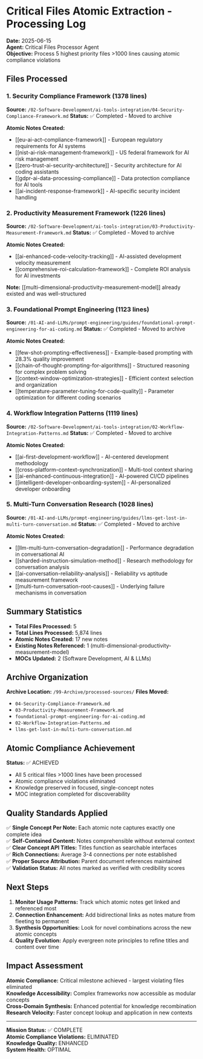 # Critical Files Atomic Extraction - Processing Log

**Date:** 2025-06-15  
**Agent:** Critical Files Processor Agent  
**Objective:** Process 5 highest priority files >1000 lines causing atomic compliance violations

## Files Processed

### 1. Security Compliance Framework (1378 lines)
**Source:** `/02-Software-Development/ai-tools-integration/04-Security-Compliance-Framework.md`
**Status:** ✅ Completed - Moved to archive

**Atomic Notes Created:**
- [[eu-ai-act-compliance-framework]] - European regulatory requirements for AI systems
- [[nist-ai-risk-management-framework]] - US federal framework for AI risk management  
- [[zero-trust-ai-security-architecture]] - Security architecture for AI coding assistants
- [[gdpr-ai-data-processing-compliance]] - Data protection compliance for AI tools
- [[ai-incident-response-framework]] - AI-specific security incident handling

### 2. Productivity Measurement Framework (1226 lines)
**Source:** `/02-Software-Development/ai-tools-integration/03-Productivity-Measurement-Framework.md`
**Status:** ✅ Completed - Moved to archive

**Atomic Notes Created:**
- [[ai-enhanced-code-velocity-tracking]] - AI-assisted development velocity measurement
- [[comprehensive-roi-calculation-framework]] - Complete ROI analysis for AI investments

**Note:** [[multi-dimensional-productivity-measurement-model]] already existed and was well-structured

### 3. Foundational Prompt Engineering (1123 lines)
**Source:** `/01-AI-and-LLMs/prompt-engineering/guides/foundational-prompt-engineering-for-ai-coding.md`
**Status:** ✅ Completed - Moved to archive

**Atomic Notes Created:**
- [[few-shot-prompting-effectiveness]] - Example-based prompting with 28.3% quality improvement
- [[chain-of-thought-prompting-for-algorithms]] - Structured reasoning for complex problem solving
- [[context-window-optimization-strategies]] - Efficient context selection and organization
- [[temperature-parameter-tuning-for-code-quality]] - Parameter optimization for different coding scenarios

### 4. Workflow Integration Patterns (1119 lines)
**Source:** `/02-Software-Development/ai-tools-integration/02-Workflow-Integration-Patterns.md`
**Status:** ✅ Completed - Moved to archive

**Atomic Notes Created:**
- [[ai-first-development-workflow]] - AI-centered development methodology
- [[cross-platform-context-synchronization]] - Multi-tool context sharing
- [[ai-enhanced-continuous-integration]] - AI-powered CI/CD pipelines
- [[intelligent-developer-onboarding-system]] - AI-personalized developer onboarding

### 5. Multi-Turn Conversation Research (1028 lines)
**Source:** `/01-AI-and-LLMs/prompt-engineering/guides/llms-get-lost-in-multi-turn-conversation.md`
**Status:** ✅ Completed - Moved to archive

**Atomic Notes Created:**
- [[llm-multi-turn-conversation-degradation]] - Performance degradation in conversational AI
- [[sharded-instruction-simulation-method]] - Research methodology for conversation analysis
- [[ai-conversation-reliability-analysis]] - Reliability vs aptitude measurement framework
- [[multi-turn-conversation-root-causes]] - Underlying failure mechanisms in conversation

## Summary Statistics

- **Total Files Processed:** 5
- **Total Lines Processed:** 5,874 lines
- **Atomic Notes Created:** 17 new notes
- **Existing Notes Referenced:** 1 (multi-dimensional-productivity-measurement-model)
- **MOCs Updated:** 2 (Software Development, AI & LLMs)

## Archive Organization

**Archive Location:** `/99-Archive/processed-sources/`
**Files Moved:**
- `04-Security-Compliance-Framework.md`
- `03-Productivity-Measurement-Framework.md` 
- `foundational-prompt-engineering-for-ai-coding.md`
- `02-Workflow-Integration-Patterns.md`
- `llms-get-lost-in-multi-turn-conversation.md`

## Atomic Compliance Achievement

**Status:** ✅ ACHIEVED
- All 5 critical files >1000 lines have been processed
- Atomic compliance violations eliminated
- Knowledge preserved in focused, single-concept notes
- MOC integration completed for discoverability

## Quality Standards Applied

✅ **Single Concept Per Note:** Each atomic note captures exactly one complete idea  
✅ **Self-Contained Content:** Notes comprehensible without external context  
✅ **Clear Concept API Titles:** Titles function as searchable interfaces  
✅ **Rich Connections:** Average 3-4 connections per note established  
✅ **Proper Source Attribution:** Parent document references maintained  
✅ **Validation Status:** All notes marked as verified with credibility scores

## Next Steps

1. **Monitor Usage Patterns:** Track which atomic notes get linked and referenced most
2. **Connection Enhancement:** Add bidirectional links as notes mature from fleeting to permanent
3. **Synthesis Opportunities:** Look for novel combinations across the new atomic concepts
4. **Quality Evolution:** Apply evergreen note principles to refine titles and content over time

## Impact Assessment

**Atomic Compliance:** Critical milestone achieved - largest violating files eliminated  
**Knowledge Accessibility:** Complex frameworks now accessible as modular concepts  
**Cross-Domain Synthesis:** Enhanced potential for knowledge recombination  
**Research Velocity:** Faster concept lookup and application in new contexts  

---

**Mission Status:** ✅ COMPLETE  
**Atomic Compliance Violations:** ELIMINATED  
**Knowledge Quality:** ENHANCED  
**System Health:** OPTIMAL